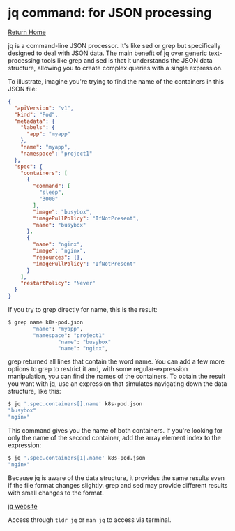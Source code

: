 # jq command: for JSON processing

[Return Home](../README.md)

jq is a command-line JSON processor. It's like sed or grep but specifically designed to deal with JSON data. The main benefit of jq over generic text-processing tools like grep and sed is that it understands the JSON data structure, allowing you to create complex queries with a single expression.

To illustrate, imagine you're trying to find the name of the containers in this JSON file:

```Json
{
  "apiVersion": "v1",
  "kind": "Pod",
  "metadata": {
    "labels": {
      "app": "myapp"
    },
    "name": "myapp",
    "namespace": "project1"
  },
  "spec": {
    "containers": [
      {
        "command": [
          "sleep",
          "3000"
        ],
        "image": "busybox",
        "imagePullPolicy": "IfNotPresent",
        "name": "busybox"
      },
      {
        "name": "nginx",
        "image": "nginx",
        "resources": {},
        "imagePullPolicy": "IfNotPresent"
      }
    ],
    "restartPolicy": "Never"
  }
}
```

If you try to grep directly for name, this is the result:

```Bash
$ grep name k8s-pod.json
        "name": "myapp",
        "namespace": "project1"
                "name": "busybox"
                "name": "nginx",
```

grep returned all lines that contain the word name. You can add a few more options to grep to restrict it and, with some regular-expression manipulation, you can find the names of the containers. To obtain the result you want with jq, use an expression that simulates navigating down the data structure, like this:

```Bash
$ jq '.spec.containers[].name' k8s-pod.json
"busybox"
"nginx"
```

This command gives you the name of both containers. If you're looking for only the name of the second container, add the array element index to the expression:

```Bash
$ jq '.spec.containers[1].name' k8s-pod.json
"nginx"
```

Because jq is aware of the data structure, it provides the same results even if the file format changes slightly. grep and sed may provide different results with small changes to the format.

[jq website](https://stedolan.github.io/jq/)

Access through `tldr jq` or `man jq` to access via terminal.